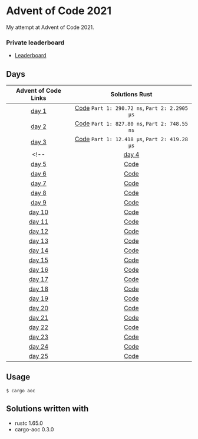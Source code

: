 # Advent of Code 2021
My attempt at Advent of Code 2021.

### Private leaderboard
* [Leaderboard](https://adventofcode.com/2021/leaderboard/private/view/642677)

## Days

|             Advent of Code Links               |               Solutions Rust               |
|:----------------------------------------------:|:------------------------------------------:|
| [day 1](https://adventofcode.com/2021/day/1)   | [Code](./src/day1.rs) `Part 1: 290.72 ns`, `Part 2: 2.2905 µs` |
| [day 2](https://adventofcode.com/2021/day/2)   | [Code](./src/day2.rs) `Part 1: 827.80 ns`, `Part 2: 748.55 ns` |
| [day 3](https://adventofcode.com/2021/day/3)   | [Code](./src/day3.rs) `Part 1: 12.418 µs`, `Part 2: 419.28 µs` |
<!-- | [day 4](https://adventofcode.com/2021/day/4)   | [Code](./src/day4.rs)  |
| [day 5](https://adventofcode.com/2021/day/5)   | [Code](./src/day5.rs)  |
| [day 6](https://adventofcode.com/2021/day/6)   | [Code](./src/day6.rs)  |
| [day 7](https://adventofcode.com/2021/day/7)   | [Code](./src/day7.rs)  |
| [day 8](https://adventofcode.com/2021/day/8)   | [Code](./src/day8.rs)  |
| [day 9](https://adventofcode.com/2021/day/9)   | [Code](./src/day9.rs)  |
| [day 10](https://adventofcode.com/2021/day/10) | [Code](./src/day10.rs) |
| [day 11](https://adventofcode.com/2021/day/11) | [Code](./src/day11.rs) |
| [day 12](https://adventofcode.com/2021/day/12) | [Code](./src/day12.rs) |
| [day 13](https://adventofcode.com/2021/day/13) | [Code](./src/day13.rs) |
| [day 14](https://adventofcode.com/2021/day/14) | [Code](./src/day14.rs) |
| [day 15](https://adventofcode.com/2021/day/15) | [Code](./src/day15.rs) |
| [day 16](https://adventofcode.com/2021/day/16) | [Code](./src/day16.rs) |
| [day 17](https://adventofcode.com/2021/day/17) | [Code](./src/day17.rs) |
| [day 18](https://adventofcode.com/2021/day/18) | [Code](./src/day18.rs) |
| [day 19](https://adventofcode.com/2021/day/19) | [Code](./src/day19.rs) |
| [day 20](https://adventofcode.com/2021/day/20) | [Code](./src/day20.rs) |
| [day 21](https://adventofcode.com/2021/day/21) | [Code](./src/day21.rs) |
| [day 22](https://adventofcode.com/2021/day/22) | [Code](./src/day22.rs) |
| [day 23](https://adventofcode.com/2021/day/23) | [Code](./src/day23.rs) |
| [day 24](https://adventofcode.com/2021/day/24) | [Code](./src/day24.rs) |
| [day 25](https://adventofcode.com/2021/day/25) | [Code](./src/day25.rs) | -->


## Usage

```$ cargo aoc```

## Solutions written with
* rustc 1.65.0
* cargo-aoc 0.3.0
